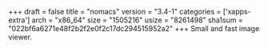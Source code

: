 +++
draft = false
title = "nomacs"
version = "3.4-1"
categories = ['xapps-extra']
arch = "x86_64"
size = "1505216"
usize = "8261498"
sha1sum = "022bf6a6271e48f2b2f2e0f2c17dc294515952a2"
+++
Small and fast image viewer.
